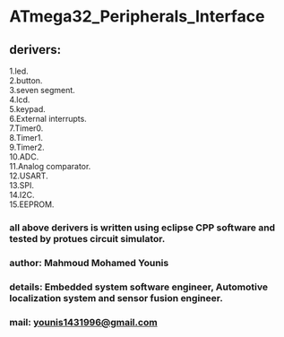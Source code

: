 # ATmega32_Peripherals_Interface
## derivers:<br />
 1.led.<br />
 2.button.<br />
 3.seven segment.<br />
 4.lcd.<br />
 5.keypad.<br />
 6.External interrupts.<br />
 7.Timer0.<br />
 8.Timer1.<br />
 9.Timer2.<br />
 10.ADC.<br />
 11.Analog comparator.<br />
 12.USART.<br />
 13.SPI.<br />
 14.I2C.<br />
 15.EEPROM.<br />
 ### all above derivers is written using eclipse CPP software and tested by protues circuit simulator. 
 ###  author:    Mahmoud Mohamed Younis 
 ###  details:   Embedded system software engineer, Automotive localization system and sensor fusion engineer.
 ###  mail:      younis1431996@gmail.com
 
